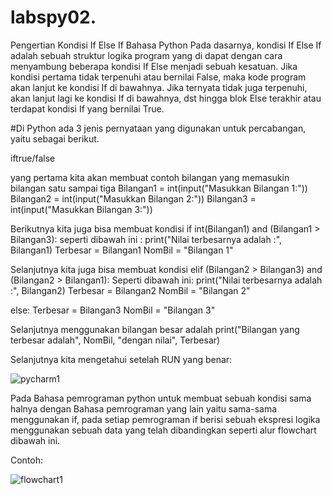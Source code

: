 # labspy02.
Pengertian Kondisi If Else If Bahasa Python
Pada dasarnya, kondisi If Else If adalah sebuah struktur logika program yang di dapat dengan cara menyambung beberapa kondisi If Else menjadi sebuah kesatuan. Jika kondisi pertama tidak terpenuhi atau bernilai False, maka kode program akan lanjut ke kondisi If di bawahnya. Jika ternyata tidak juga terpenuhi, akan lanjut lagi ke kondisi If di bawahnya, dst hingga blok Else terakhir atau terdapat kondisi If yang bernilai True.

#Di Python ada 3 jenis pernyataan yang digunakan untuk percabangan, yaitu sebagai berikut.

iftrue/false

yang pertama kita akan membuat contoh bilangan yang memasukin bilangan satu sampai tiga
Bilangan1 = int(input("Masukkan Bilangan 1:")) Bilangan2 = int(input("Masukkan Bilangan 2:")) Bilangan3 = int(input("Masukkan Bilangan 3:"))

Berikutnya kita juga bisa membuat kondisi if int(Bilangan1) and (Bilangan1 > Bilangan3): seperti dibawah ini :
print("Nilai terbesarnya adalah :", Bilangan1) Terbesar = Bilangan1 NomBil = "Bilangan 1"

Selanjutnya kita juga bisa membuat kondisi elif (Bilangan2 > Bilangan3) and (Bilangan2 > Bilangan1): Seperti dibawah ini:
print("Nilai terbesarnya adalah :", Bilangan2) Terbesar = Bilangan2 NomBil = "Bilangan 2"

else: Terbesar = Bilangan3 NomBil = "Bilangan 3"

Selanjutnya menggunakan bilangan besar adalah
print("Bilangan yang terbesar adalah", NomBil, "dengan nilai", Terbesar)

Selanjutnya kita mengetahui setelah RUN yang benar:

![pycharm1](https://user-images.githubusercontent.com/56243857/67922581-b2588280-fbdd-11e9-913b-baafb2e5dca4.PNG)

Pada Bahasa pemrograman python untuk membuat sebuah kondisi sama halnya dengan Bahasa pemrograman yang lain yaitu sama-sama menggunakan if, pada setiap pemrograman if berisi sebuah ekspresi logika menggunakan sebuah data yang telah dibandingkan seperti alur flowchart dibawah ini.

Contoh: 

![flowchart1](https://user-images.githubusercontent.com/56243857/67922547-98b73b00-fbdd-11e9-8f94-1479c637fdbc.PNG)
